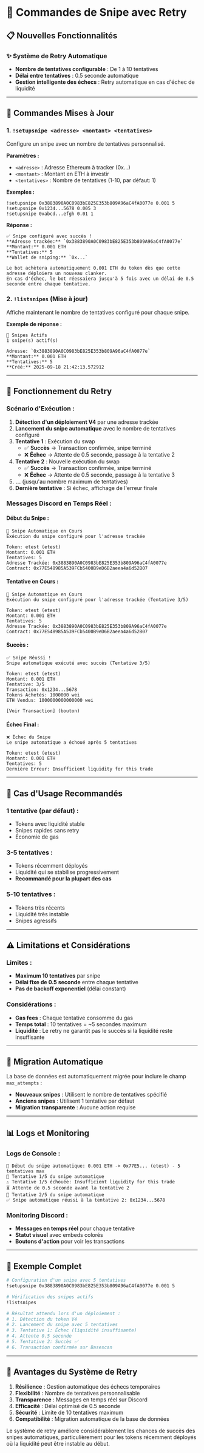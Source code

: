 # 🎯 Commandes de Snipe avec Retry

## 📋 **Nouvelles Fonctionnalités**

### ✨ **Système de Retry Automatique**
- **Nombre de tentatives configurable** : De 1 à 10 tentatives
- **Délai entre tentatives** : 0.5 seconde automatique
- **Gestion intelligente des échecs** : Retry automatique en cas d'échec de liquidité

---

## 🚀 **Commandes Mises à Jour**

### 1. **`!setupsnipe <adresse> <montant> <tentatives>`**
Configure un snipe avec un nombre de tentatives personnalisé.

**Paramètres :**
- `<adresse>` : Adresse Ethereum à tracker (0x...)
- `<montant>` : Montant en ETH à investir
- `<tentatives>` : Nombre de tentatives (1-10, par défaut: 1)

**Exemples :**
```
!setupsnipe 0x3883890A0C0983bE825E353b809A96aC4fA0077e 0.001 5
!setupsnipe 0x1234...5678 0.005 3
!setupsnipe 0xabcd...efgh 0.01 1
```

**Réponse :**
```
✅ Snipe configuré avec succès !
**Adresse trackée:** `0x3883890A0C0983bE825E353b809A96aC4fA0077e`
**Montant:** 0.001 ETH
**Tentatives:** 5
**Wallet de sniping:** `0x...`

Le bot achètera automatiquement 0.001 ETH du token dès que cette adresse déploiera un nouveau clanker.
En cas d'échec, le bot réessaiera jusqu'à 5 fois avec un délai de 0.5 seconde entre chaque tentative.
```

### 2. **`!listsnipes`** (Mise à jour)
Affiche maintenant le nombre de tentatives configuré pour chaque snipe.

**Exemple de réponse :**
```
🎯 Snipes Actifs
1 snipe(s) actif(s)

Adresse: `0x3883890A0C0983bE825E353b809A96aC4fA0077e`
**Montant:** 0.001 ETH
**Tentatives:** 5
**Créé:** 2025-09-18 21:42:13.572912
```

---

## 🔄 **Fonctionnement du Retry**

### **Scénario d'Exécution :**

1. **Détection d'un déploiement V4** par une adresse trackée
2. **Lancement du snipe automatique** avec le nombre de tentatives configuré
3. **Tentative 1** : Exécution du swap
   - ✅ **Succès** → Transaction confirmée, snipe terminé
   - ❌ **Échec** → Attente de 0.5 seconde, passage à la tentative 2
4. **Tentative 2** : Nouvelle exécution du swap
   - ✅ **Succès** → Transaction confirmée, snipe terminé
   - ❌ **Échec** → Attente de 0.5 seconde, passage à la tentative 3
5. **...** (jusqu'au nombre maximum de tentatives)
6. **Dernière tentative** : Si échec, affichage de l'erreur finale

### **Messages Discord en Temps Réel :**

#### **Début du Snipe :**
```
🎯 Snipe Automatique en Cours
Exécution du snipe configuré pour l'adresse trackée

Token: etest (etest)
Montant: 0.001 ETH
Tentatives: 5
Adresse Trackée: 0x3883890A0C0983bE825E353b809A96aC4fA0077e
Contract: 0x77E548985A539FCb5400B9eD6B2aeea4a6d52B07
```

#### **Tentative en Cours :**
```
🎯 Snipe Automatique en Cours
Exécution du snipe configuré pour l'adresse trackée (Tentative 3/5)

Token: etest (etest)
Montant: 0.001 ETH
Tentatives: 5
Adresse Trackée: 0x3883890A0C0983bE825E353b809A96aC4fA0077e
Contract: 0x77E548985A539FCb5400B9eD6B2aeea4a6d52B07
```

#### **Succès :**
```
✅ Snipe Réussi !
Snipe automatique exécuté avec succès (Tentative 3/5)

Token: etest (etest)
Montant: 0.001 ETH
Tentative: 3/5
Transaction: 0x1234...5678
Tokens Achetés: 1000000 wei
ETH Vendus: 1000000000000000 wei

[Voir Transaction] (bouton)
```

#### **Échec Final :**
```
❌ Échec du Snipe
Le snipe automatique a échoué après 5 tentatives

Token: etest (etest)
Montant: 0.001 ETH
Tentatives: 5
Dernière Erreur: Insufficient liquidity for this trade
```

---

## 🎯 **Cas d'Usage Recommandés**

### **1 tentative (par défaut) :**
- Tokens avec liquidité stable
- Snipes rapides sans retry
- Économie de gas

### **3-5 tentatives :**
- Tokens récemment déployés
- Liquidité qui se stabilise progressivement
- **Recommandé pour la plupart des cas**

### **5-10 tentatives :**
- Tokens très récents
- Liquidité très instable
- Snipes agressifs

---

## ⚠️ **Limitations et Considérations**

### **Limites :**
- **Maximum 10 tentatives** par snipe
- **Délai fixe de 0.5 seconde** entre chaque tentative
- **Pas de backoff exponentiel** (délai constant)

### **Considérations :**
- **Gas fees** : Chaque tentative consomme du gas
- **Temps total** : 10 tentatives = ~5 secondes maximum
- **Liquidité** : Le retry ne garantit pas le succès si la liquidité reste insuffisante

---

## 🔧 **Migration Automatique**

La base de données est automatiquement migrée pour inclure le champ `max_attempts` :
- **Nouveaux snipes** : Utilisent le nombre de tentatives spécifié
- **Anciens snipes** : Utilisent 1 tentative par défaut
- **Migration transparente** : Aucune action requise

---

## 📊 **Logs et Monitoring**

### **Logs de Console :**
```
🎯 Début du snipe automatique: 0.001 ETH -> 0x77E5... (etest) - 5 tentatives max
🔄 Tentative 1/5 du snipe automatique
⚠️ Tentative 1/5 échouée: Insufficient liquidity for this trade
⏳ Attente de 0.5 seconde avant la tentative 2
🔄 Tentative 2/5 du snipe automatique
✅ Snipe automatique réussi à la tentative 2: 0x1234...5678
```

### **Monitoring Discord :**
- **Messages en temps réel** pour chaque tentative
- **Statut visuel** avec embeds colorés
- **Boutons d'action** pour voir les transactions

---

## 🚀 **Exemple Complet**

```bash
# Configuration d'un snipe avec 5 tentatives
!setupsnipe 0x3883890A0C0983bE825E353b809A96aC4fA0077e 0.001 5

# Vérification des snipes actifs
!listsnipes

# Résultat attendu lors d'un déploiement :
# 1. Détection du token V4
# 2. Lancement du snipe avec 5 tentatives
# 3. Tentative 1: Échec (liquidité insuffisante)
# 4. Attente 0.5 seconde
# 5. Tentative 2: Succès ✅
# 6. Transaction confirmée sur Basescan
```

---

## 🎉 **Avantages du Système de Retry**

1. **Résilience** : Gestion automatique des échecs temporaires
2. **Flexibilité** : Nombre de tentatives personnalisable
3. **Transparence** : Messages en temps réel sur Discord
4. **Efficacité** : Délai optimisé de 0.5 seconde
5. **Sécurité** : Limite de 10 tentatives maximum
6. **Compatibilité** : Migration automatique de la base de données

Le système de retry améliore considérablement les chances de succès des snipes automatiques, particulièrement pour les tokens récemment déployés où la liquidité peut être instable au début.
